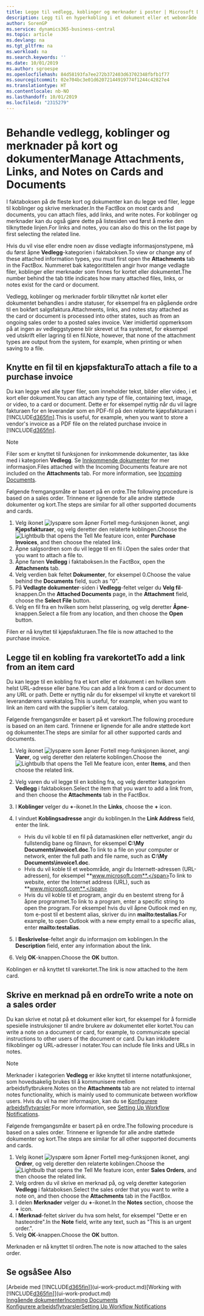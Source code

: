 ```yaml
---
title: Legge til vedlegg, koblinger og merknader i poster | Microsoft Docs
description: Legg til en hyperkobling i et dokument eller et webområde til en bestemt post, for eksempel en kunde eller et dokument.
author: SorenGP
ms.service: dynamics365-business-central
ms.topic: article
ms.devlang: na
ms.tgt_pltfrm: na
ms.workload: na
ms.search.keywords: ''
ms.date: 10/01/2019
ms.author: sgroespe
ms.openlocfilehash: 84d58193fa7ee272b372403d63702348fbfb1f77
ms.sourcegitcommit: 02e704bc3e01d62072144919774f1244c42827e4
ms.translationtype: HT
ms.contentlocale: nb-NO
ms.lasthandoff: 10/01/2019
ms.locfileid: "2315279"
---
```

# <a name="manage-attachments-links-and-notes-on-cards-and-documents"></a><span data-ttu-id="2e0f1-103">Behandle vedlegg, koblinger og merknader på kort og dokumenter</span><span class="sxs-lookup"><span data-stu-id="2e0f1-103">Manage Attachments, Links, and Notes on Cards and Documents</span></span>

<span data-ttu-id="2e0f1-104">I faktaboksen på de fleste kort og dokumenter kan du legge ved filer, legge til koblinger og skrive merknader.</span><span class="sxs-lookup"><span data-stu-id="2e0f1-104">In the FactBox on most cards and documents, you can attach files, add links, and write notes.</span></span> <span data-ttu-id="2e0f1-105">For koblinger og merknader kan du også gjøre dette på listesiden ved først å merke den tilknyttede linjen.</span><span class="sxs-lookup"><span data-stu-id="2e0f1-105">For links and notes, you can also do this on the list page by first selecting the related line.</span></span>

<span data-ttu-id="2e0f1-106">Hvis du vil vise eller endre noen av disse vedlagte informasjonstypene, må du først åpne **Vedlegg**-kategorien i faktaboksen.</span><span class="sxs-lookup"><span data-stu-id="2e0f1-106">To view or change any of these attached information types, you must first open the **Attachments** tab in the FactBox.</span></span> <span data-ttu-id="2e0f1-107">Nummeret bak kategoritittelen angir hvor mange vedlagte filer, koblinger eller merknader som finnes for kortet eller dokumentet.</span><span class="sxs-lookup"><span data-stu-id="2e0f1-107">The number behind the tab title indicates how many attached files, links, or notes exist for the card or document.</span></span>

<span data-ttu-id="2e0f1-108">Vedlegg, koblinger og merknader forblir tilknyttet når kortet eller dokumentet behandles i andre statuser, for eksempel fra en pågående ordre til en bokført salgsfaktura.</span><span class="sxs-lookup"><span data-stu-id="2e0f1-108">Attachments, links, and notes stay attached as the card or document is processed into other states, such as from an ongoing sales order to a posted sales invoice.</span></span> <span data-ttu-id="2e0f1-109">Vær imidlertid oppmerksom på at ingen av vedleggstypene blir skrevet ut fra systemet, for eksempel ved utskrift eller lagring til en fil.</span><span class="sxs-lookup"><span data-stu-id="2e0f1-109">Note, however, that none of the attachment types are output from the system, for example, when printing or when saving to a file.</span></span>

## <a name="to-attach-a-file-to-a-purchase-invoice"></a><span data-ttu-id="2e0f1-110">Knytte en fil til en kjøpsfaktura</span><span class="sxs-lookup"><span data-stu-id="2e0f1-110">To attach a file to a purchase invoice</span></span>
<span data-ttu-id="2e0f1-111">Du kan legge ved alle typer filer, som inneholder tekst, bilder eller video, i et kort eller dokument.</span><span class="sxs-lookup"><span data-stu-id="2e0f1-111">You can attach any type of file, containing text, image, or video, to a card or document.</span></span> <span data-ttu-id="2e0f1-112">Dette er for eksempel nyttig når du vil lagre fakturaen for en leverandør som en PDF-fil på den relaterte kjøpsfakturaen i [!INCLUDE[d365fin](includes/d365fin_md.md)].</span><span class="sxs-lookup"><span data-stu-id="2e0f1-112">This is useful, for example, when you want to store a vendor's invoice as a PDF file on the related purchase invoice in [!INCLUDE[d365fin](includes/d365fin_md.md)].</span></span>

> [!NOTE]
> <span data-ttu-id="2e0f1-113">Filer som er knyttet til funksjonen for innkommende dokumenter, tas ikke med i kategorien **Vedlegg**. Se [Innkommende dokumenter](across-income-documents.md) for mer informasjon.</span><span class="sxs-lookup"><span data-stu-id="2e0f1-113">Files attached with the Incoming Documents feature are not included on the **Attachments** tab. For more information, see [Incoming Documents](across-income-documents.md).</span></span>

<span data-ttu-id="2e0f1-114">Følgende fremgangsmåte er basert på en ordre.</span><span class="sxs-lookup"><span data-stu-id="2e0f1-114">The following procedure is based on a sales order.</span></span> <span data-ttu-id="2e0f1-115">Trinnene er lignende for alle andre støttede dokumenter og kort.</span><span class="sxs-lookup"><span data-stu-id="2e0f1-115">The steps are similar for all other supported documents and cards.</span></span>

1. <span data-ttu-id="2e0f1-116">Velg ikonet ![lyspære som åpner Fortell meg-funksjonen](media/ui-search/search_small.png "Fortell hva du vil gjøre") ikonet, angi **Kjøpsfakturaer**, og velg deretter den relaterte koblingen.</span><span class="sxs-lookup"><span data-stu-id="2e0f1-116">Choose the ![Lightbulb that opens the Tell Me feature](media/ui-search/search_small.png "Tell me what you want to do") icon, enter **Purchase Invoices**, and then choose the related link.</span></span>
2. <span data-ttu-id="2e0f1-117">Åpne salgsordren som du vil legge til en fil i.</span><span class="sxs-lookup"><span data-stu-id="2e0f1-117">Open the sales order that you want to attach a file to.</span></span>
3. <span data-ttu-id="2e0f1-118">Åpne fanen **Vedlegg** i faktaboksen.</span><span class="sxs-lookup"><span data-stu-id="2e0f1-118">In the FactBox, open the **Attachments** tab.</span></span>
4. <span data-ttu-id="2e0f1-119">Velg verdien bak feltet **Dokumenter**, for eksempel 0.</span><span class="sxs-lookup"><span data-stu-id="2e0f1-119">Choose the value behind the **Documents** field, such as "0".</span></span>
5. <span data-ttu-id="2e0f1-120">På **Vedlagte dokumenter**-siden i **Vedlegg**-feltet velger du **Velg fil**-knappen.</span><span class="sxs-lookup"><span data-stu-id="2e0f1-120">On the **Attached Documents** page, in the **Attachment** field, choose the **Select File** button.</span></span>
5. <span data-ttu-id="2e0f1-121">Velg en fil fra en hvilken som helst plassering, og velg deretter **Åpne**-knappen.</span><span class="sxs-lookup"><span data-stu-id="2e0f1-121">Select a file from any location, and then choose the **Open** button.</span></span>

<span data-ttu-id="2e0f1-122">Filen er nå knyttet til kjøpsfakturaen.</span><span class="sxs-lookup"><span data-stu-id="2e0f1-122">The file is now attached to the purchase invoice.</span></span>

## <a name="to-add-a-link-from-an-item-card"></a><span data-ttu-id="2e0f1-123">Legge til en kobling fra varekortet</span><span class="sxs-lookup"><span data-stu-id="2e0f1-123">To add a link from an item card</span></span>
<span data-ttu-id="2e0f1-124">Du kan legge til en kobling fra et kort eller et dokument i en hvilken som helst URL-adresse eller bane.</span><span class="sxs-lookup"><span data-stu-id="2e0f1-124">You can add a link from a card or document to any URL or path.</span></span> <span data-ttu-id="2e0f1-125">Dette er nyttig når du for eksempel vil knytte et varekort til leverandørens varekatalog.</span><span class="sxs-lookup"><span data-stu-id="2e0f1-125">This is useful, for example, when you want to link an item card with the supplier's item catalog.</span></span>

<span data-ttu-id="2e0f1-126">Følgende fremgangsmåte er basert på et varekort.</span><span class="sxs-lookup"><span data-stu-id="2e0f1-126">The following procedure is based on an item card.</span></span> <span data-ttu-id="2e0f1-127">Trinnene er lignende for alle andre støttede kort og dokumenter.</span><span class="sxs-lookup"><span data-stu-id="2e0f1-127">The steps are similar for all other supported cards and documents.</span></span>

1. <span data-ttu-id="2e0f1-128">Velg ikonet ![lyspære som åpner Fortell meg-funksjonen](media/ui-search/search_small.png "Fortell hva du vil gjøre") ikonet, angi **Varer**, og velg deretter den relaterte koblingen.</span><span class="sxs-lookup"><span data-stu-id="2e0f1-128">Choose the ![Lightbulb that opens the Tell Me feature](media/ui-search/search_small.png "Tell me what you want to do") icon, enter **Items**, and then choose the related link.</span></span>
2. <span data-ttu-id="2e0f1-129">Velg varen du vil legge til en kobling fra, og velg deretter kategorien **Vedlegg** i faktaboksen.</span><span class="sxs-lookup"><span data-stu-id="2e0f1-129">Select the item that you want to add a link from, and then choose the **Attachments** tab in the FactBox.</span></span>
3. <span data-ttu-id="2e0f1-130">I **Koblinger** velger du **+**-ikonet.</span><span class="sxs-lookup"><span data-stu-id="2e0f1-130">In the **Links**, choose the **+** icon.</span></span>
4. <span data-ttu-id="2e0f1-131">I vinduet **Koblingsadresse** angir du koblingen.</span><span class="sxs-lookup"><span data-stu-id="2e0f1-131">In the **Link Address** field, enter the link.</span></span>

    - <span data-ttu-id="2e0f1-132">Hvis du vil koble til en fil på datamaskinen eller nettverket, angir du fullstendig bane og filnavn, for eksempel **C:\My Documents\invoice1.doc**.</span><span class="sxs-lookup"><span data-stu-id="2e0f1-132">To link to a file on your computer or network, enter the full path and file name, such as **C:\My Documents\invoice1.doc**.</span></span>
    - <span data-ttu-id="2e0f1-133">Hvis du vil koble til et webområde, angir du Internett-adressen (URL-adressen), for eksempel **www.microsoft.com**.</span><span class="sxs-lookup"><span data-stu-id="2e0f1-133">To link to website, enter the Internet address (URL), such as **www.microsoft.com**.</span></span>
    - <span data-ttu-id="2e0f1-134">Hvis du vil koble til et program, angir du en bestemt streng for å åpne programmet.</span><span class="sxs-lookup"><span data-stu-id="2e0f1-134">To link to a program, enter a specific string to open the program.</span></span> <span data-ttu-id="2e0f1-135">For eksempel hvis du vil åpne Outlook med en ny, tom e-post til et bestemt alias, skriver du inn **mailto:testalias**.</span><span class="sxs-lookup"><span data-stu-id="2e0f1-135">For example, to open Outlook with a new empty email to a specific alias, enter **mailto:testalias**.</span></span>  

5. <span data-ttu-id="2e0f1-136">I **Beskrivelse**-feltet angir du informasjon om koblingen.</span><span class="sxs-lookup"><span data-stu-id="2e0f1-136">In the **Description** field, enter any information about the link.</span></span>  
6. <span data-ttu-id="2e0f1-137">Velg **OK**-knappen.</span><span class="sxs-lookup"><span data-stu-id="2e0f1-137">Choose the **OK** button.</span></span>

<span data-ttu-id="2e0f1-138">Koblingen er nå knyttet til varekortet.</span><span class="sxs-lookup"><span data-stu-id="2e0f1-138">The link is now attached to the item card.</span></span>  

## <a name="to-write-a-note-on-a-sales-order"></a><span data-ttu-id="2e0f1-139">Skrive en merknad på en ordre</span><span class="sxs-lookup"><span data-stu-id="2e0f1-139">To write a note on a sales order</span></span>
<span data-ttu-id="2e0f1-140">Du kan skrive et notat på et dokument eller kort, for eksempel for å formidle spesielle instruksjoner til andre brukere av dokumentet eller kortet.</span><span class="sxs-lookup"><span data-stu-id="2e0f1-140">You can write a note on a document or card, for example, to communicate special instructions to other users of the document or card.</span></span> <span data-ttu-id="2e0f1-141">Du kan inkludere filkoblinger og URL-adresser i notater.</span><span class="sxs-lookup"><span data-stu-id="2e0f1-141">You can include file links and URLs in notes.</span></span>

> [!NOTE]
> <span data-ttu-id="2e0f1-142">Merknader i kategorien **Vedlegg** er ikke knyttet til interne notatfunksjoner, som hovedsakelig brukes til å kommunisere mellom arbeidsflytbrukere.</span><span class="sxs-lookup"><span data-stu-id="2e0f1-142">Notes on the **Attachments** tab are not related to internal notes functionality, which is mainly used to communicate between workflow users.</span></span> <span data-ttu-id="2e0f1-143">Hvis du vil ha mer informasjon, kan du se [Konfigurere arbeidsflytvarsler](across-setting-up-workflow-notifications.md).</span><span class="sxs-lookup"><span data-stu-id="2e0f1-143">For more information, see [Setting Up Workflow Notifications](across-setting-up-workflow-notifications.md).</span></span>

<span data-ttu-id="2e0f1-144">Følgende fremgangsmåte er basert på en ordre.</span><span class="sxs-lookup"><span data-stu-id="2e0f1-144">The following procedure is based on a sales order.</span></span> <span data-ttu-id="2e0f1-145">Trinnene er lignende for alle andre støttede dokumenter og kort.</span><span class="sxs-lookup"><span data-stu-id="2e0f1-145">The steps are similar for all other supported documents and cards.</span></span>

1. <span data-ttu-id="2e0f1-146">Velg ikonet ![lyspære som åpner Fortell meg-funksjonen](media/ui-search/search_small.png "Fortell hva du vil gjøre") ikonet, angi **Ordrer**, og velg deretter den relaterte koblingen.</span><span class="sxs-lookup"><span data-stu-id="2e0f1-146">Choose the ![Lightbulb that opens the Tell Me feature](media/ui-search/search_small.png "Tell me what you want to do") icon, enter **Sales Orders**, and then choose the related link.</span></span>
2. <span data-ttu-id="2e0f1-147">Velg ordren du vil skrive en merknad på, og velg deretter kategorien **Vedlegg** i faktaboksen.</span><span class="sxs-lookup"><span data-stu-id="2e0f1-147">Select the sales order that you want to write a note on, and then choose the **Attachments** tab in the FactBox.</span></span>
3. <span data-ttu-id="2e0f1-148">I delen **Merknader** velger du **+**-ikonet.</span><span class="sxs-lookup"><span data-stu-id="2e0f1-148">In the **Notes** section, choose the **+** icon.</span></span>
4. <span data-ttu-id="2e0f1-149">I **Merknad**-feltet skriver du hva som helst, for eksempel "Dette er en hasteordre".</span><span class="sxs-lookup"><span data-stu-id="2e0f1-149">In the **Note** field, write any text, such as "This is an urgent order.".</span></span>
5. <span data-ttu-id="2e0f1-150">Velg **OK**-knappen.</span><span class="sxs-lookup"><span data-stu-id="2e0f1-150">Choose the **OK** button.</span></span>

<span data-ttu-id="2e0f1-151">Merknaden er nå knyttet til ordren.</span><span class="sxs-lookup"><span data-stu-id="2e0f1-151">The note is now attached to the sales order.</span></span>

## <a name="see-also"></a><span data-ttu-id="2e0f1-152">Se også</span><span class="sxs-lookup"><span data-stu-id="2e0f1-152">See Also</span></span>  
<span data-ttu-id="2e0f1-153">[Arbeide med [!INCLUDE[d365fin](includes/d365fin_md.md)]](ui-work-product.md)</span><span class="sxs-lookup"><span data-stu-id="2e0f1-153">[Working with [!INCLUDE[d365fin](includes/d365fin_md.md)]](ui-work-product.md)</span></span>  
[<span data-ttu-id="2e0f1-154">Inngående dokumenter</span><span class="sxs-lookup"><span data-stu-id="2e0f1-154">Incoming Documents</span></span>](across-income-documents.md)  
[<span data-ttu-id="2e0f1-155">Konfigurere arbeidsflytvarsler</span><span class="sxs-lookup"><span data-stu-id="2e0f1-155">Setting Up Workflow Notifications</span></span>](across-setting-up-workflow-notifications.md)  
